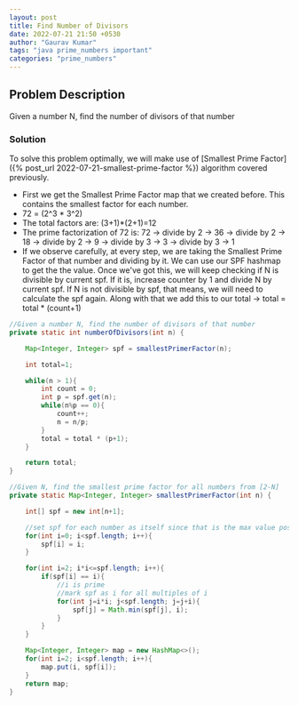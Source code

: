 ```yaml
---
layout: post
title: Find Number of Divisors
date: 2022-07-21 21:50 +0530
author: "Gaurav Kumar"
tags: "java prime_numbers important"
categories: "prime_numbers"
---
```


## Problem Description

Given a number N, find the number of divisors of that number

### Solution

To solve this problem optimally, we will make use of [Smallest Prime Factor]({% post_url 2022-07-21-smallest-prime-factor %}) algorithm covered previously.  

- First we get the Smallest Prime Factor map that we created before. This contains the smallest factor for each number.
- 72 = (2^3 * 3^2)
- The total factors are: (3+1)*(2+1)=12
- The prime factorization of 72 is: 72 -> divide by 2 -> 36 -> divide by 2 -> 18 -> divide by 2 -> 9 -> divide by 3 -> 3 -> divide by 3 -> 1
- If we observe carefully, at every step, we are taking the Smallest Prime Factor of that number and dividing by it. We can use our SPF hashmap to get the the value. Once we've got this, we will keep checking if N is divisible by current spf. If it is, increase counter by 1 and divide N by current spf. If N is not divisible by spf, that means, we will need to calculate the spf again. Along with that we add this to our total -> total = total * (count+1)

```java
//Given a number N, find the number of divisors of that number
private static int numberOfDivisors(int n) {

    Map<Integer, Integer> spf = smallestPrimerFactor(n);

    int total=1;

    while(n > 1){
        int count = 0;
        int p = spf.get(n);
        while(n%p == 0){
            count++;
            n = n/p;
        }
        total = total * (p+1);
    }

    return total;
}

//Given N, find the smallest prime factor for all numbers from [2-N]
private static Map<Integer, Integer> smallestPrimerFactor(int n) {

    int[] spf = new int[n+1];

    //set spf for each number as itself since that is the max value possible
    for(int i=0; i<spf.length; i++){
        spf[i] = i;
    }

    for(int i=2; i*i<=spf.length; i++){
        if(spf[i] == i){
            //i is prime
            //mark spf as i for all multiples of i
            for(int j=i*i; j<spf.length; j=j+i){
                spf[j] = Math.min(spf[j], i);
            }
        }
    }

    Map<Integer, Integer> map = new HashMap<>();
    for(int i=2; i<spf.length; i++){
        map.put(i, spf[i]);
    }
    return map;
}
```
